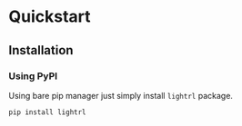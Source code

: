 # Quickstart

## Installation

### Using PyPI

Using bare pip manager just simply install `lightrl` package.
```
pip install lightrl
```